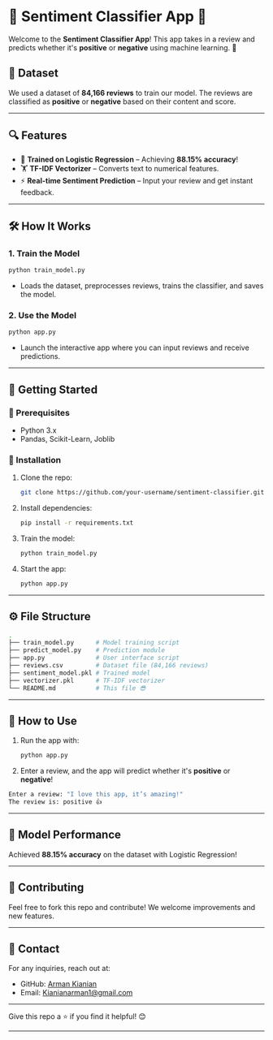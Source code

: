 # 🎉 Sentiment Classifier App 💬

Welcome to the **Sentiment Classifier App**! This app takes in a review and predicts whether it's **positive** or **negative** using machine learning. 🚀

## 📂 Dataset

We used a dataset of **84,166 reviews** to train our model. The reviews are classified as **positive** or **negative** based on their content and score.

---

## 🔍 Features
- 🧠 **Trained on Logistic Regression** – Achieving **88.15% accuracy**!
- 🏋️ **TF-IDF Vectorizer** – Converts text to numerical features.
- ⚡ **Real-time Sentiment Prediction** – Input your review and get instant feedback.

---

## 🛠️ How It Works
### 1. **Train the Model**
```bash
python train_model.py
```
- Loads the dataset, preprocesses reviews, trains the classifier, and saves the model.

### 2. **Use the Model**
```bash
python app.py
```
- Launch the interactive app where you can input reviews and receive predictions.

---

## 🚀 Getting Started

### 🧩 Prerequisites
- Python 3.x
- Pandas, Scikit-Learn, Joblib

### 🔧 Installation
1. Clone the repo:
    ```bash
    git clone https://github.com/your-username/sentiment-classifier.git
    ```
2. Install dependencies:
    ```bash
    pip install -r requirements.txt
    ```
3. Train the model:
    ```bash
    python train_model.py
    ```
4. Start the app:
    ```bash
    python app.py
    ```

---

## ⚙️ File Structure
```bash
.
├── train_model.py      # Model training script
├── predict_model.py    # Prediction module
├── app.py              # User interface script
├── reviews.csv         # Dataset file (84,166 reviews)
├── sentiment_model.pkl # Trained model
├── vectorizer.pkl      # TF-IDF vectorizer
└── README.md           # This file 😎
```

---

## 🤔 How to Use
1. Run the app with:
    ```bash
    python app.py
    ```
2. Enter a review, and the app will predict whether it's **positive** or **negative**!

```bash
Enter a review: "I love this app, it’s amazing!"
The review is: positive 👍
```

---

## 🧠 Model Performance
Achieved **88.15% accuracy** on the dataset with Logistic Regression!

---

## 🌟 Contributing
Feel free to fork this repo and contribute! We welcome improvements and new features.

---

## 📧 Contact
For any inquiries, reach out at:
- GitHub: [Arman Kianian](https://github.com/Armanx200)
- Email: Kianianarman1@gmail.com

---

Give this repo a ⭐ if you find it helpful! 😊

---

